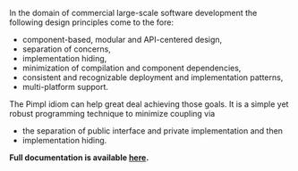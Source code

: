 In the domain of commercial large-scale software development the following design principles come to the fore:

* component-based, modular and API-centered design, 
* separation of concerns,
* implementation hiding, 
* minimization of compilation and component dependencies, 
* consistent and recognizable deployment and implementation patterns, 
* multi-platform support.

The Pimpl idiom can help great deal achieving those goals. It is a simple yet robust programming technique to minimize coupling via 

* the separation of public interface and private implementation and then 
* implementation hiding. 

**Full documentation is available [here](http://yet-another-user.github.io/boost.pimpl).**

